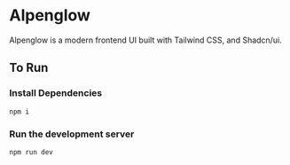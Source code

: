 # Alpenglow

Alpenglow is a modern frontend UI built with Tailwind CSS, and Shadcn/ui.

## To Run

### Install Dependencies

```
npm i
```

### Run the development server

```
npm run dev
```
